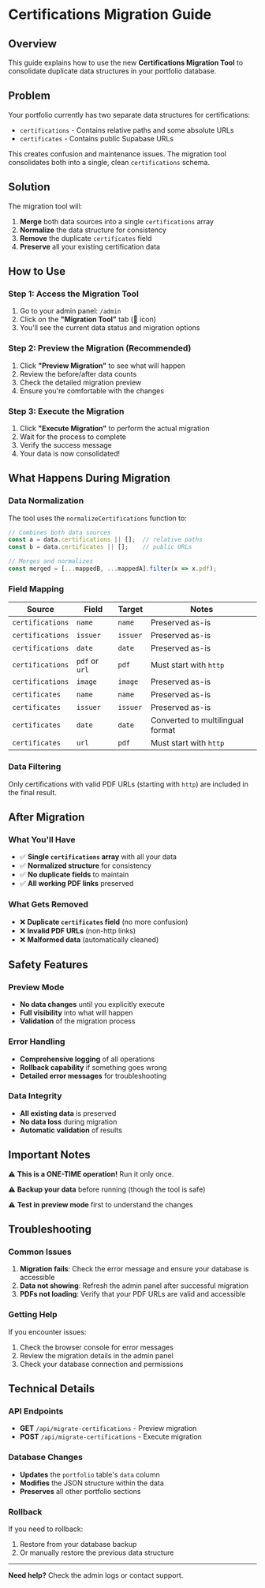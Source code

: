 # Certifications Migration Guide

## Overview

This guide explains how to use the new **Certifications Migration Tool** to consolidate duplicate data structures in your portfolio database.

## Problem

Your portfolio currently has two separate data structures for certifications:
- `certifications` - Contains relative paths and some absolute URLs
- `certificates` - Contains public Supabase URLs

This creates confusion and maintenance issues. The migration tool consolidates both into a single, clean `certifications` schema.

## Solution

The migration tool will:
1. **Merge** both data sources into a single `certifications` array
2. **Normalize** the data structure for consistency
3. **Remove** the duplicate `certificates` field
4. **Preserve** all your existing certification data

## How to Use

### Step 1: Access the Migration Tool

1. Go to your admin panel: `/admin`
2. Click on the **"Migration Tool"** tab (🔄 icon)
3. You'll see the current data status and migration options

### Step 2: Preview the Migration (Recommended)

1. Click **"Preview Migration"** to see what will happen
2. Review the before/after data counts
3. Check the detailed migration preview
4. Ensure you're comfortable with the changes

### Step 3: Execute the Migration

1. Click **"Execute Migration"** to perform the actual migration
2. Wait for the process to complete
3. Verify the success message
4. Your data is now consolidated!

## What Happens During Migration

### Data Normalization

The tool uses the `normalizeCertifications` function to:

```typescript
// Combines both data sources
const a = data.certifications || [];  // relative paths
const b = data.certificates || [];    // public URLs

// Merges and normalizes
const merged = [...mappedB, ...mappedA].filter(x => x.pdf);
```

### Field Mapping

| Source | Field | Target | Notes |
|--------|-------|--------|-------|
| `certifications` | `name` | `name` | Preserved as-is |
| `certifications` | `issuer` | `issuer` | Preserved as-is |
| `certifications` | `date` | `date` | Preserved as-is |
| `certifications` | `pdf` or `url` | `pdf` | Must start with `http` |
| `certifications` | `image` | `image` | Preserved as-is |
| `certificates` | `name` | `name` | Preserved as-is |
| `certificates` | `issuer` | `issuer` | Preserved as-is |
| `certificates` | `date` | `date` | Converted to multilingual format |
| `certificates` | `url` | `pdf` | Must start with `http` |

### Data Filtering

Only certifications with valid PDF URLs (starting with `http`) are included in the final result.

## After Migration

### What You'll Have

- ✅ **Single `certifications` array** with all your data
- ✅ **Normalized structure** for consistency
- ✅ **No duplicate fields** to maintain
- ✅ **All working PDF links** preserved

### What Gets Removed

- ❌ **Duplicate `certificates` field** (no more confusion)
- ❌ **Invalid PDF URLs** (non-http links)
- ❌ **Malformed data** (automatically cleaned)

## Safety Features

### Preview Mode
- **No data changes** until you explicitly execute
- **Full visibility** into what will happen
- **Validation** of the migration process

### Error Handling
- **Comprehensive logging** of all operations
- **Rollback capability** if something goes wrong
- **Detailed error messages** for troubleshooting

### Data Integrity
- **All existing data** is preserved
- **No data loss** during migration
- **Automatic validation** of results

## Important Notes

⚠️ **This is a ONE-TIME operation!** Run it only once.

⚠️ **Backup your data** before running (though the tool is safe)

⚠️ **Test in preview mode** first to understand the changes

## Troubleshooting

### Common Issues

1. **Migration fails**: Check the error message and ensure your database is accessible
2. **Data not showing**: Refresh the admin panel after successful migration
3. **PDFs not loading**: Verify that your PDF URLs are valid and accessible

### Getting Help

If you encounter issues:
1. Check the browser console for error messages
2. Review the migration details in the admin panel
3. Check your database connection and permissions

## Technical Details

### API Endpoints

- **GET** `/api/migrate-certifications` - Preview migration
- **POST** `/api/migrate-certifications` - Execute migration

### Database Changes

- **Updates** the `portfolio` table's `data` column
- **Modifies** the JSON structure within the data
- **Preserves** all other portfolio sections

### Rollback

If you need to rollback:
1. Restore from your database backup
2. Or manually restore the previous data structure

---

**Need help?** Check the admin logs or contact support.
